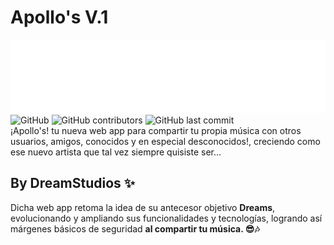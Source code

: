 
# Apollo's V.1
<img src="/Apollos-code/public/assets/apolloLogoComplete.png" width="auto"  height="auto">
<br>
<span class="center">
<img alt="GitHub" src="https://img.shields.io/github/license/MatMT/Apollos-v.1?color=brigthgreen&style=flat-square">
<img alt="GitHub contributors" src="https://img.shields.io/github/contributors/MatMT/Apollos-v.1?color=informational&style=flat-square">
<img alt="GitHub last commit" src="https://img.shields.io/github/last-commit/MatMT/Apollos-v.1?style=flat-square">
</span>
<br>
¡Apollo's! tu nueva web app para compartir tu propia música con otros usuarios, amigos, conocidos y en especial desconocidos!, creciendo como ese nuevo artista que tal vez siempre quisiste ser...

## By DreamStudios ✨
Dicha web app retoma la idea de su antecesor objetivo **Dreams**, evolucionando y ampliando sus funcionalidades y tecnologías, logrando así márgenes básicos de seguridad **al compartir tu música. 😎🎶**
